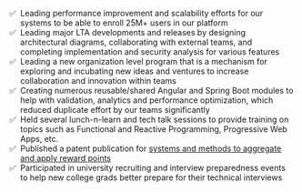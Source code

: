 <ul style="list-style-type: '✅  ';">
  <li>Leading performance improvement and scalability efforts for our
      systems to be able to enroll 25M+ users in our platform</li>

  <li>Leading major LTA developments and releases by designing 
    architectural diagrams, collaborating with external teams, and 
    completing implementation and security analysis
    for various features</li>

  <li>Leading a new organization level program that is a mechanism for 
      exploring and incubating new ideas and ventures to increase
      collaboration and innovation within teams</li>

  <li>Creating numerous reusable/shared Angular and Spring Boot 
      modules to help with validation, analytics and performance
      optimization, which reduced duplicate effort by our teams significantly</li>

  <li>Held several lunch-n-learn and tech talk sessions to
        provide training on topics such as Functional and 
        Reactive Programming, Progressive Web Apps, etc.</li>

  <li>Published a patent publication for 
      <a href="https://patents.google.com/patent/US20210150561A1/en?inventor=Aria+Pahlavan&scholar">
        systems and methods to aggregate and apply reward points
      </a></li>

  <li>Participated in university recruiting and interview 
      preparedness events to help new college grads better 
      prepare for their technical interviews</li>
</ul>
